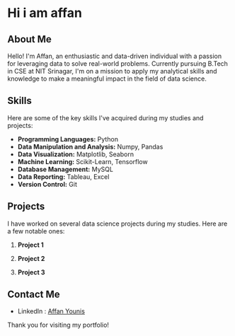 # Hi i am affan

## About Me
Hello! I'm Affan, an enthusiastic and data-driven individual with a passion for leveraging data to solve real-world problems. Currently pursuing B.Tech in CSE at NIT Srinagar, I'm on a mission to apply my analytical skills and knowledge to make a meaningful impact in the field of data science.

## Skills
Here are some of the key skills I've acquired during my studies and projects:
- **Programming Languages:** Python
- **Data Manipulation and Analysis:** Numpy, Pandas
- **Data Visualization:** Matplotlib, Seaborn
- **Machine Learning:** Scikit-Learn, Tensorflow
- **Database Management:** MySQL
- **Data Reporting:** Tableau, Excel
- **Version Control:** Git

## Projects
I have worked on several data science projects during my studies. Here are a few notable ones:
1. **Project 1**
  
2. **Project 2**
  
3. **Project 3**

## Contact Me
- LinkedIn : [Affan Younis](www.linkedin.com/in/affan-younis-73410a24b)
  

Thank you for visiting my portfolio!
